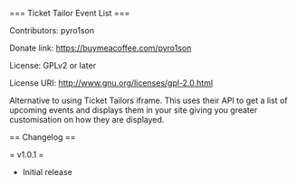 === Ticket Tailor Event List ===

Contributors: pyro1son

Donate link: https://buymeacoffee.com/pyro1son

License: GPLv2 or later

License URI: http://www.gnu.org/licenses/gpl-2.0.html

Alternative to using Ticket Tailors iframe. This uses their API to get a list of upcoming events and displays them in your site giving you greater customisation on how they are displayed.

== Changelog ==

= v1.0.1 =

* Initial release
